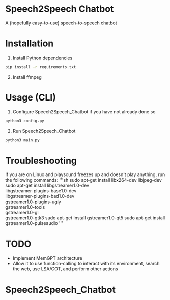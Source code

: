 # Speech2Speech Chatbot 
A (hopefully easy-to-use) speech-to-speech chatbot

# Installation
1) Install Python dependencies
```sh
pip install -r requirements.txt
```

2) Install ffmpeg

# Usage (CLI)
1) Configure Speech2Speech_Chatbot if you have not already done so
```sh
python3 config.py
```

2) Run Speech2Speech_Chatbot
```sh
python3 main.py
```

# Troubleshooting
If you are on Linux and playsound freezes up and doesn't play anything, run the following commands:
'''sh
sudo apt-get install libx264-dev libjpeg-dev
sudo apt-get install libgstreamer1.0-dev \
     libgstreamer-plugins-base1.0-dev \
     libgstreamer-plugins-bad1.0-dev \
     gstreamer1.0-plugins-ugly \
     gstreamer1.0-tools \
     gstreamer1.0-gl \
     gstreamer1.0-gtk3
sudo apt-get install gstreamer1.0-qt5
sudo apt-get install gstreamer1.0-pulseaudio
'''

# TODO
- Implement MemGPT architecture
- Allow it to use function-calling to interact with its environment, search the web, use LSA/COT, and perform other actions
# Speech2Speech_Chatbot
